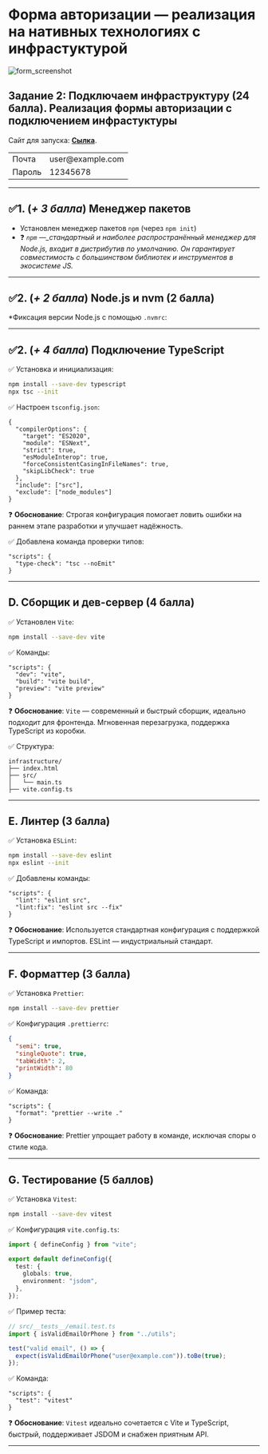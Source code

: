 # Форма авторизации — реализация на нативных технологиях с инфрастуктурой

![form_screenshot](https://github.com/user-attachments/assets/b3afeec6-6c0c-40f5-a39b-32755897b318)

## Задание 2: Подключаем инфраструктуру (24 балла). Реализация формы авторизации с подключением инфрастуктуры

Сайт для запуска: [**Сылка**](https://schukin-slava.github.io/web_form_project/with-infrastructure/ "сайт").

<table>
  <tr>
    <td>Почта</td>
    <td>user@example.com</td>
  </tr>
  <tr>
    <td>Пароль</td>
    <td>12345678</td>
  </tr>
</table>

---

## ✅**1. (_+ 3 балла_) Менеджер пакетов**

- Установлен менеджер пакетов `npm` (через `npm init`)
- ❓ _`npm` —\_стандартный и наиболее распространённый менеджер для Node.js, входит в дистрибутив по умолчанию. Он гарантирует совместимость с большинством библиотек и инструментов в экосистеме JS._

---

## ✅**2. (_+ 2 балла_) Node.js и nvm (2 балла)**

\*Фиксация версии Node.js с помощью `.nvmrc`:

---

## ✅**2. (_+ 4 балла_) Подключение TypeScript**

✅ Установка и инициализация:

```bash
npm install --save-dev typescript
npx tsc --init
```

✅ Настроен `tsconfig.json`:

```jsonc
{
  "compilerOptions": {
    "target": "ES2020",
    "module": "ESNext",
    "strict": true,
    "esModuleInterop": true,
    "forceConsistentCasingInFileNames": true,
    "skipLibCheck": true
  },
  "include": ["src"],
  "exclude": ["node_modules"]
}
```

❓ **Обоснование**:
Строгая конфигурация помогает ловить ошибки на раннем этапе разработки и улучшает надёжность.

✅ Добавлена команда проверки типов:

```jsonc
"scripts": {
  "type-check": "tsc --noEmit"
}
```

---

## D. Сборщик и дев-сервер (4 балла)

✅ Установлен `Vite`:

```bash
npm install --save-dev vite
```

✅ Команды:

```jsonc
"scripts": {
  "dev": "vite",
  "build": "vite build",
  "preview": "vite preview"
}
```

❓ **Обоснование**:
`Vite` — современный и быстрый сборщик, идеально подходит для фронтенда. Мгновенная перезагрузка, поддержка TypeScript из коробки.

✅ Структура:

```
infrastructure/
├── index.html
├── src/
│   └── main.ts
├── vite.config.ts
```

---

## E. Линтер (3 балла)

✅ Установка `ESLint`:

```bash
npm install --save-dev eslint
npx eslint --init
```

✅ Добавлены команды:

```jsonc
"scripts": {
  "lint": "eslint src",
  "lint:fix": "eslint src --fix"
}
```

❓ **Обоснование**:
Используется стандартная конфигурация с поддержкой TypeScript и импортов. ESLint — индустриальный стандарт.

---

## F. Форматтер (3 балла)

✅ Установка `Prettier`:

```bash
npm install --save-dev prettier
```

✅ Конфигурация `.prettierrc`:

```json
{
  "semi": true,
  "singleQuote": true,
  "tabWidth": 2,
  "printWidth": 80
}
```

✅ Команда:

```jsonc
"scripts": {
  "format": "prettier --write ."
}
```

❓ **Обоснование**:
Prettier упрощает работу в команде, исключая споры о стиле кода.

---

## G. Тестирование (5 баллов)

✅ Установка `Vitest`:

```bash
npm install --save-dev vitest
```

✅ Конфигурация `vite.config.ts`:

```ts
import { defineConfig } from "vite";

export default defineConfig({
  test: {
    globals: true,
    environment: "jsdom",
  },
});
```

✅ Пример теста:

```ts
// src/__tests__/email.test.ts
import { isValidEmailOrPhone } from "../utils";

test("valid email", () => {
  expect(isValidEmailOrPhone("user@example.com")).toBe(true);
});
```

✅ Команда:

```jsonc
"scripts": {
  "test": "vitest"
}
```

❓ **Обоснование**:
`Vitest` идеально сочетается с Vite и TypeScript, быстрый, поддерживает JSDOM и снабжен приятным API.

---
